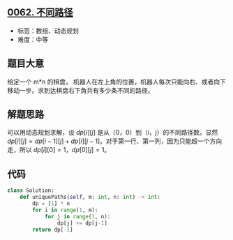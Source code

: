 ## [0062. 不同路径](https://leetcode-cn.com/problems/unique-paths/)

- 标签：数组、动态规划
- 难度：中等

## 题目大意

给定一个 m*n 的棋盘， 机器人在左上角的位置，机器人每次只能向右、或者向下移动一步。求到达棋盘右下角共有多少条不同的路径。

## 解题思路

可以用动态规划求解，设 $dp[i][j]$ 是从（0，0）到（i，j）的不同路径数。显然 $dp[i][j] = dp[i-1][j] + dp[i][j-1]$。对于第一行、第一列，因为只能超一个方向走，所以 $dp[i][0] = 1，dp[0][j] = 1$。

## 代码

```Python
class Solution:
    def uniquePaths(self, m: int, n: int) -> int:
        dp = [1] * n
        for i in range(1, m):
            for j in range(1, n):
                dp[j] += dp[j-1]
        return dp[-1]
```


